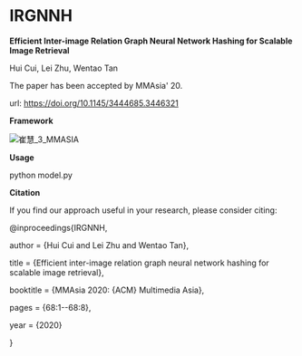 # IRGNNH
**Efficient Inter-image Relation Graph Neural Network Hashing for Scalable Image Retrieval**

Hui Cui, Lei Zhu, Wentao Tan

The paper has been accepted by MMAsia' 20.

url: https://doi.org/10.1145/3444685.3446321


**Framework**

![崔慧_3_MMASIA](https://user-images.githubusercontent.com/37294640/171309853-2b9fede7-6f84-4d7f-9c29-0c28e199008d.jpg)


**Usage**

python model.py


**Citation**

If you find our approach useful in your research, please consider citing:

@inproceedings{IRGNNH,

  author    = {Hui Cui and Lei Zhu and Wentao Tan},
  
  title     = {Efficient inter-image relation graph neural network hashing for scalable image retrieval},

  booktitle = {MMAsia 2020: {ACM} Multimedia Asia},
  
  pages     = {68:1--68:8},
  
  year      = {2020}

}
